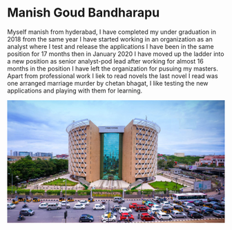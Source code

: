 # Manish Goud Bandharapu

Myself manish from hyderabad, I have completed my under graduation in 2018 from the same year I have started working in an organization as an analyst where I test and release the applications I have been in the same position for 17 months then in January 2020 I have moved up the ladder into a new position as senior analyst-pod lead after working for almost 16 months in the position I have left the organization for pusuing my masters. Apart from professional work I liek to read novels the last novel I read was one arranged marriage murder by chetan bhagat, I like testing the new applications and playing with them for learning.

![Adding an image for the repo](Image.jpg)
